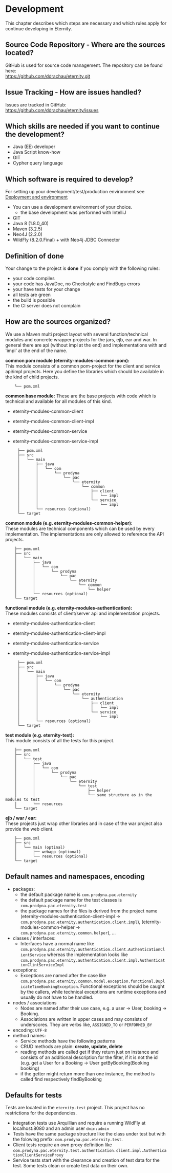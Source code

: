 # Development

This chapter describes which steps are necessary and which rules apply for continue developing in Eternity.

## Source Code Repository - Where are the sources located?

GitHub is used for source code management. The repository can be found here:  
https://github.com/ddrachau/eternity.git

## Issue Tracking - How are issues handled?

Issues are tracked in GitHub:  
https://github.com/ddrachau/eternity/issues

## Which skills are needed if you want to continue the development?

* Java (EE) developer
* Java Script know-how
* GIT
* Cypher query language

## Which software is required to develop?

For setting up your development/test/production environment see 
[Deployment and environment](./deployment.md)

* You can use a development environment of your choice.
    * the base development was performed with IntelliJ
* GIT
* Java 8 (1.8.0_40)
* Maven (3.2.5)
* Neo4J (2.2.0) 
* WildFly (8.2.0.Final) + with Neo4j JDBC Connector

## Definition of done

Your change to the project is **done** if you comply with the following rules:
* your code compiles
* your code has JavaDoc, no Checkstyle and FindBugs errors
* your have tests for your change
* all tests are green
* the build is possible
* the CI server does not complain

## How are the sources organized?

We use a Maven multi project layout with several function/technical modules and concrete wrapper projects for the jars, 
ejb, ear and war. In general there are api (without impl at the end) and implementations with and 'impl' at the end of
the name.

**common pom module (eternity-modules-common-pom):**  
This module consists of a common pom-project for the client and service api/impl projects. Here you define the
libraries which should be available in the kind of child projects.

        └── pom.xml

**common base module:**
These are the base projects with code which is technical and available for all modules of this kind.
* eternity-modules-common-client
* eternity-modules-common-client-impl
* eternity-modules-common-service
* eternity-modules-common-service-impl

        ├── pom.xml
        ├── src
        │   └── main
        │       ├── java
        │       │   └── com
        │       │       └── prodyna
        │       │           └── pac
        │       │               └── eternity
        │       │                   └── common
        │       │                       ├── client
        │       │                       │   └── impl
        │       │                       └── service
        │       │                           └── impl
        │       └── resources (optional)
        └── target


**common module (e.g. eternity-modules-common-helper):**  
These modules are technical components which can be used by every implementation. The implementations are only allowed
to reference the API projects.
        
        ├── pom.xml
        ├── src
        │   └── main
        │       ├── java
        │       │   └── com
        │       │       └── prodyna
        │       │           └── pac
        │       │               └── eternity
        │       │                   └── common
        │       │                       └── helper
        │       └── resources (optional)
        └── target
        
**functional module (e.g. eternity-modules-authentication):**  
These modules consists of client/server api and implementation projects. 
* eternity-modules-authentication-client
* eternity-modules-authentication-client-impl
* eternity-modules-authentication-service
* eternity-modules-authentication-service-impl

        ├── pom.xml
        ├── src
        │   └── main
        │       ├── java
        │       │   └── com
        │       │       └── prodyna
        │       │           └── pac
        │       │               └── eternity
        │       │                   └── authentication
        │       │                       ├── client
        │       │                       │   └── impl
        │       │                       └── service
        │       │                           └── impl
        │       └── resources (optional)
        └── target

**test module (e.g. eternity-test):**  
This module consists of all the tests for this project.

        ├── pom.xml
        ├── src
        │   └── test
        │       ├── java
        │       │   └── com
        │       │       └── prodyna
        │       │           └── pac
        │       │               └── eternity
        │       │                   └── test
        │       │                       ├── helper
        │       │                       └── same structure as in the modules to test
        │       └── resources
        └── target

**ejb / war / ear:**  
These projects just wrap other libraries and in case of the war project also provide the web client.

        ├── pom.xml
        ├── src
        │   └── main (optinal)
        │       ├── webapp (optional)
        │       └── resources (optional)
        └── target

## Default names and namespaces, encoding

* packages:
    * the default package name is `com.prodyna.pac.eternity`
    * the default package name for the test classes is `com.prodyna.pac.eternity.test`
    * the package names for the files is derived from the project name (eternity-modules-authentication-client-impl ->
    `com.prodyna.pac.eternity.authentication.client.impl`), (eternity-modules-common-helper -> 
    `com.prodyna.pac.eternity.common.helper`), ...
* classes / interfaces:
    * Interfaces have a normal name like `com.prodyna.pac.eternity.authentication.client.AuthenticationClientService` 
    whereas the implementation looks like 
    `com.prodyna.pac.eternity.authentication.client.impl.AuthenticationClintServiceImpl`
* exceptions:
    * Exceptions are named after the case like 
    `com.prodyna.pac.eternity.common.model.exception.functional.DuplicateTimeBookingException`. Functional exceptions 
     should be caught by the callers, while technical exceptions are runtime exceptions and usually do not have to be
     handled.
* nodes / associations
    * Nodes are named after their use case, e.g. a user -> User, booking -> Booking.
    * Associations are written in upper cases and may consists of underscores. They are verbs like, `ASSIGNED_TO` or 
     `PERFORMED_BY`
* encoding: `UTF-8`
* method names:
    * Service methods have the following patterns
    * CRUD methods are plain: **create, update, delete**
    * reading methods are called get if they return just on instance and consists of an additional description for the
    filter, if it is not the id (e.g. get a User for a Booking -> User getByBooking(Booking booking)
    * if the getter might return more than one instance, the method is called find respectively findByBooking

## Defaults for tests

Tests are located in the `eternity-test` project. This project has no restrictions for the dependencies.

* Integration tests use Arquillian and require a running WildFly at localhost:8080 and an admin user `dmin:admin`
* Tests have the same package structure like the class under test but with the folowing prefix: 
`com.prodyna.pac.eternity.test`.
* Client tests require an own proxy definition like 
`com.prodyna.pac.eternity.test.authentication.client.impl.AuthenticationClientServiceProxy`
* Service tests start with the clearance and creation of test data for the test. Some tests clean or create test data
on their own.
